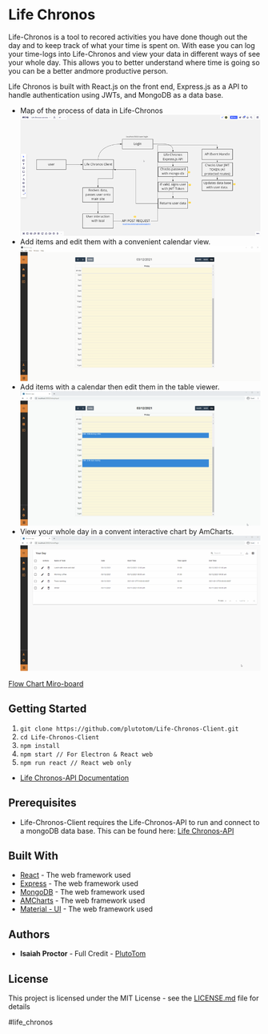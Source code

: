 # Life Chronos

Life-Chronos is a tool to recored activities you have done though out the day and to keep track of what your time is spent on. With ease you can log your time-logs into Life-Chronos and view your data in different ways of see your whole day. This allows you to better understand where time is going so you can be a better andmore productive person.

Life Chronos is built with React.js on the front end, Express.js as a API to handle authentication using JWTs, and MongoDB as a data base.

- Map of the process of data in Life-Chronos
![image](https://github.com/plutotom/Life-Chronos-Client/blob/master/assets/Life-Chronos-miro-outline.png)
- Add items and edit them with a convenient calendar view.
![image](https://github.com/plutotom/Life-Chronos-Client/blob/master/assets/Life-Chronos-calender.gif)
- Add items with a calendar then edit them in the table viewer.
![image](https://github.com/plutotom/Life-Chronos-Client/blob/master/assets/Life-Chronos-table.gif)
- View your whole day in a convent interactive chart by AmCharts.
![image](https://github.com/plutotom/Life-Chronos-Client/blob/master/assets/Life-Chronos-sidebar-time-chart.gif)

[Flow Chart Miro-board](https://miro.com/app/board/o9J_lQSgT5o=/)

## Getting Started

1. `git clone https://github.com/plutotom/Life-Chronos-Client.git`
2. `cd Life-Chronos-Client`
3. `npm install`
4. `npm start // For Electron & React web`
5. `npm run react // React web only`

- [Life Chronos-API Documentation](https://documenter.getpostman.com/view/11510427/TVt19QSo)

## Prerequisites

- Life-Chronos-Client requires the Life-Chronos-API to run and connect to a mongoDB data base. This can be found here: [Life Chronos-API](https://github.com/plutotom/Life-Chronos-API)

## Built With

- [React](https://reactjs.org/) - The web framework used
- [Express](https://expressjs.com/) - The web framework used
- [MongoDB](https://www.mongodb.com) - The web framework used
- [AMCharts](https://www.amcharts.com/) - The web framework used
- [Material - UI](https://material-ui.com/) - The web framework used

## Authors

- **Isaiah Proctor** - Full Credit - [PlutoTom](https://github.com/plutotom)

## License

This project is licensed under the MIT License - see the [LICENSE.md](LICENSE.md) file for details

#life_chronos
